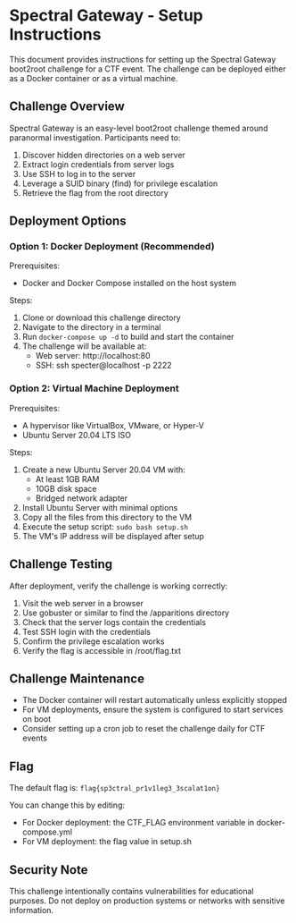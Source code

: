 # Spectral Gateway - Setup Instructions

This document provides instructions for setting up the Spectral Gateway boot2root challenge for a CTF event. The challenge can be deployed either as a Docker container or as a virtual machine.

## Challenge Overview

Spectral Gateway is an easy-level boot2root challenge themed around paranormal investigation. Participants need to:

1. Discover hidden directories on a web server
2. Extract login credentials from server logs
3. Use SSH to log in to the server
4. Leverage a SUID binary (find) for privilege escalation
5. Retrieve the flag from the root directory

## Deployment Options

### Option 1: Docker Deployment (Recommended)

Prerequisites:
- Docker and Docker Compose installed on the host system

Steps:
1. Clone or download this challenge directory
2. Navigate to the directory in a terminal
3. Run `docker-compose up -d` to build and start the container
4. The challenge will be available at:
   - Web server: http://localhost:80
   - SSH: ssh specter@localhost -p 2222

### Option 2: Virtual Machine Deployment

Prerequisites:
- A hypervisor like VirtualBox, VMware, or Hyper-V
- Ubuntu Server 20.04 LTS ISO

Steps:
1. Create a new Ubuntu Server 20.04 VM with:
   - At least 1GB RAM
   - 10GB disk space
   - Bridged network adapter
2. Install Ubuntu Server with minimal options
3. Copy all the files from this directory to the VM
4. Execute the setup script: `sudo bash setup.sh`
5. The VM's IP address will be displayed after setup

## Challenge Testing

After deployment, verify the challenge is working correctly:

1. Visit the web server in a browser
2. Use gobuster or similar to find the /apparitions directory
3. Check that the server logs contain the credentials
4. Test SSH login with the credentials
5. Confirm the privilege escalation works
6. Verify the flag is accessible in /root/flag.txt

## Challenge Maintenance

- The Docker container will restart automatically unless explicitly stopped
- For VM deployments, ensure the system is configured to start services on boot
- Consider setting up a cron job to reset the challenge daily for CTF events

## Flag

The default flag is: `flag{sp3ctral_pr1v1leg3_3scalat1on}`

You can change this by editing:
- For Docker deployment: the CTF_FLAG environment variable in docker-compose.yml
- For VM deployment: the flag value in setup.sh

## Security Note

This challenge intentionally contains vulnerabilities for educational purposes. Do not deploy on production systems or networks with sensitive information. 